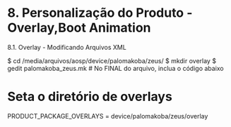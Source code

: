 # 8. Personalização do Produto - Overlay,Boot Animation #

8.1. Overlay - Modificando Arquivos XML

$ cd /media/arquivos/aosp/device/palomakoba/zeus/
$ mkdir overlay
$ gedit palomakoba_zeus.mk # No FINAL do arquivo, inclua o código abaixo
# Seta o diretório de overlays
PRODUCT_PACKAGE_OVERLAYS = device/palomakoba/zeus/overlay

